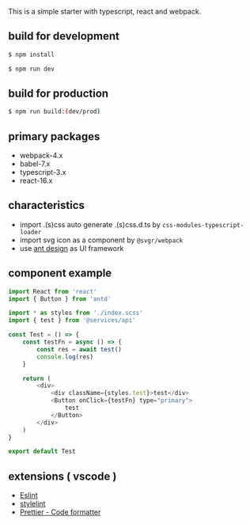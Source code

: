 This is a simple starter with typescript, react and webpack.

## build for development

```bash
$ npm install
```

```bash
$ npm run dev
```

## build for production

```bash
$ npm run build:(dev/prod)
```

## primary packages

-   webpack-4.x
-   babel-7.x
-   typescript-3.x
-   react-16.x

## characteristics

-   import .(s)css auto generate .(s)css.d.ts by `css-modules-typescript-loader`
-   import svg icon as a component by `@svgr/webpack`
-   use [ant design](https://ant.design/index-cn) as UI framework

## component example

```javascript
import React from 'react'
import { Button } from 'antd'

import * as styles from './index.scss'
import { test } from '@services/api'

const Test = () => {
    const testFn = async () => {
        const res = await test()
        console.log(res)
    }

    return (
        <div>
            <div className={styles.test}>test</div>
            <Button onClick={testFn} type="primary">
                test
            </Button>
        </div>
    )
}

export default Test
```

## extensions ( vscode )

-   [Eslint](https://marketplace.visualstudio.com/items?itemName=dbaeumer.vscode-eslint)
-   [stylelint](https://marketplace.visualstudio.com/items?itemName=shinnn.stylelint)
-   [Prettier - Code formatter](https://marketplace.visualstudio.com/items?itemName=esbenp.prettier-vscode)
